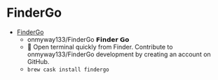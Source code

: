 # FinderGo
- [FinderGo](https://github.com/onmyway133/FinderGo)
  -  onmyway133/FinderGo 𝗙𝗶𝗻𝗱𝗲𝗿 𝗚𝗼
  - 🐢 Open terminal quickly from Finder. Contribute to onmyway133/FinderGo development by creating an account on GitHub.
  - `brew cask install findergo`
